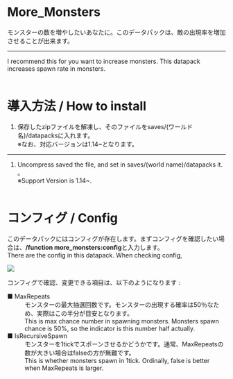 # More_Monsters

モンスターの数を増やしたいあなたに。このデータパックは、敵の出現率を増加させることが出来ます。

***

I recommend this for you want to increase monsters. This datapack increases spawn rate in monsters.<br><br>

# 導入方法 / How to install
1. 保存したzipファイルを解凍し、そのファイルをsaves/(ワールド名)/datapacksに入れます。 <br>
※なお、対応バージョンは1.14~となります。
***

1. Uncompress saved the file, and set in saves/(world name)/datapacks it. 。<br>
※Support Version is 1.14~.
<br><br>
# コンフィグ / Config
このデータパックにはコンフィグが存在します。まずコンフィグを確認したい場合は、**/function more_monsters:config**と入力します。<br>
There are the config in this datapack. When checking config, 

![](https://lh3.googleusercontent.com/dOXzBtNdWk40eNtvhXuX4rN3R-xIzrrIS_MfFUByBlGBDZtBv_g6sAqEEdEWoHAWeAVBULggxwAiyfueF-p3pvkOnL4sQGAqyWVVeZJBpTcEpAJnh3XS0lDwufrtx0N5vnp8hTj4UO4K-YbmpurrR_wHPqn9EmwnvjvKWzoWu5pBT-M-SvUEOTA9oqKYftAoxuZ-_H6rvJvK4RlrjJ8-aLGziKWGyiLxybS-0SYXzaLkTSnLwcfmHyBbzPRhxghnZEoa9xnAKxebttw6yN0ehk0sB3ZgxHgbY-nXamwmZvsopxqHIfS6DUSXSlstPCowwCEZ7AvrRgHrJr36XaM5tohCVfDnXY55x46dYlvNvFlVWi2wF4wOhvcyiAVyD2QJRN-68AN2UuUPayfB0eIpqn2pBN4QM3JHQcDBkg2xuw5-VDWJc5WaQYQkWAEM02w_-us-aBQUmr6bSuzrcZRg-eqB3vsqCJoSmPVbHGDcVbP3_NFVLmdhK2RL4v6_pURm5Bl6NYAFrvVs08pZWUy3JXsWQp4ykQBLk8X27Rpm_Zu4JSOmctz2aobqUelShSX52il_o_uXPjiUkxDPTaDoNpmL_fngN3risZRnKPlhSJyOJQbULUiwUerWNZ-wiYjqQpjIxQclZMl6hT2jrxKHwd-PeuMp0wi25jU6DHkOIhuDcgy7-hhYfaM=w1213-h683-no)

コンフィグで確認、変更できる項目は、以下のようになります :
<dl>
  <dt>■ MaxRepeats</dt>
  <dd>モンスターの最大抽選回数です。モンスターの出現する確率は50％なため、実際はこの半分が目安となります。
  <br>This is max chance number in spawning monsters. Monsters spawn chance is 50%, so the indicator is this number half actually.</dd>
  <dt>■ IsRecursiveSpawn</dt>
  <dd>モンスターを1tickでスポーンさせるかどうかです。通常、MaxRepeatsの数が大きい場合はfalseの方が無難です。
  <br>This is whether monsters spawn in 1tick. Ordinally, false is better when MaxRepeats is larger.</dd>
</dl>
